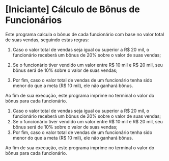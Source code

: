 # [Iniciante] Cálculo de Bônus de Funcionários
Este programa calcula o bônus de cada funcionário com base no valor total de suas vendas, seguindo estas regras:

1. Caso o valor total de vendas seja igual ou superior a R$ 20 mil, o funcionário receberá um bônus de 20% sobre o valor de suas vendas;

2. Se o funcionário tiver vendido um valor entre R$ 10 mil e R$ 20 mil, seu bônus será de 10% sobre o valor de suas vendas;

3. Por fim, caso o valor total de vendas de um funcionário tenha sido menor do que a meta (R$ 10 mil), ele não ganhará bônus.

Ao fim de sua execução, este programa imprime no terminal o valor do bônus para cada funcionário.

1. Caso o valor total de vendas seja igual ou superior a R$ 20 mil, o funcionário receberá um bônus de 20% sobre o valor de suas vendas;
2. Se o funcionário tiver vendido um valor entre R$ 10 mil e R$ 20 mil, seu bônus será de 10% sobre o valor de suas vendas;
3. Por fim, caso o valor total de vendas de um funcionário tenha sido menor do que a meta (R$ 10 mil), ele não ganhará bônus.

Ao fim de sua execução, este programa imprime no terminal o valor do bônus para cada funcionário.
